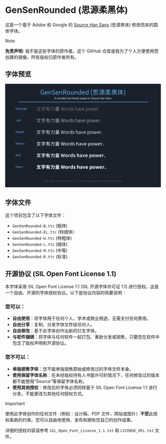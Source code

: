 # GenSenRounded (思源柔黑体)

这是一个基于 Adobe 和 Google 的 [Source Han Sans](https://github.com/adobe-fonts/source-han-sans) (思源黑体) 修改而来的圆体字体。

> [!NOTE]
> **免责声明:** 我不是这些字体的原作者。这个 GitHub 仓库是我为了个人方便使用而创建的镜像。所有版权归原作者所有。

## 字体预览

![GenSenRounded 字体预览](images/font-preview.png)

## 字体文件

这个项目包含了以下字体文件：

- `GenSenRounded-B.ttc` (粗体)
- `GenSenRounded-EL.ttc` (特细体)
- `GenSenRounded-H.ttc` (特粗体)
- `GenSenRounded-L.ttc` (细体)
- `GenSenRounded-M.ttc` (中等)
- `GenSenRounded-R.ttc` (标准)

## 开源协议 (SIL Open Font License 1.1)

本字体采用 SIL Open Font License 1.1 (SIL 开源字体许可证 1.1) 进行授权。这是一个自由、开源的字体授权协议。以下是协议内容的简要说明：

### 您可以：

- **自由使用**：将字体用于任何个人、学术或商业用途，无需支付任何费用。
- **自由分享**：复制、分发字体文件给任何人。
- **自由修改**：基于此字体创作出新的衍生字体。
- **与软件捆绑**：将字体与任何软件一起打包、重新分发或销售，只要您在软件中包含了版权声明和开源协议。

### 您不可以：

- **单独销售字体**：您不能单独销售原始或修改过的字体文件本身。
- **使用保留字体名称**：在未经版权持有人书面许可的情况下，任何修改过的版本都不能使用“Source”等保留字体名称。
- **使用其他授权**：修改后的字体必须同样基于 SIL Open Font License 1.1 进行分发，不能更改为其他任何授权方式。

> [!IMPORTANT]
> 使用此字体创作的任何文件（例如：设计稿、PDF 文件、网站或图片）**不受**此授权条款的约束。您可以自由地使用、发布和拥有您自己的创作成果。

详细的授权内容请参考 `SIL_Open_Font_License_1.1.txt` 和 `LICENSE_OFL.txt` 文件。
